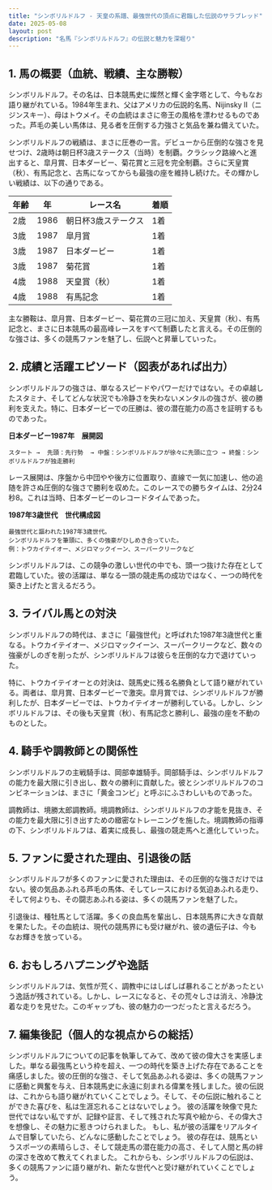 ```yaml
---
title: "シンボリルドルフ - 天皇の系譜、最強世代の頂点に君臨した伝説のサラブレッド"
date: 2025-05-08
layout: post
description: "名馬『シンボリルドルフ』の伝説と魅力を深堀り"
---
```


## 1. 馬の概要（血統、戦績、主な勝鞍）

シンボリルドルフ。その名は、日本競馬史に燦然と輝く金字塔として、今もなお語り継がれている。1984年生まれ、父はアメリカの伝説的名馬、Nijinsky II（ニジンスキー）、母はトウメイ。その血統はまさに帝王の風格を漂わせるものであった。芦毛の美しい馬体は、見る者を圧倒する力強さと気品を兼ね備えていた。

シンボリルドルフの戦績は、まさに圧巻の一言。デビューから圧倒的な強さを見せつけ、2歳時は朝日杯3歳ステークス（当時）を制覇。クラシック路線へと進出すると、皐月賞、日本ダービー、菊花賞と三冠を完全制覇。さらに天皇賞（秋）、有馬記念と、古馬になってからも最強の座を維持し続けた。その輝かしい戦績は、以下の通りである。


| 年齢 | 年 | レース名 | 着順 |
|---|---|---|---|
| 2歳 | 1986 | 朝日杯3歳ステークス | 1着 |
| 3歳 | 1987 | 皐月賞 | 1着 |
| 3歳 | 1987 | 日本ダービー | 1着 |
| 3歳 | 1987 | 菊花賞 | 1着 |
| 4歳 | 1988 | 天皇賞（秋） | 1着 |
| 4歳 | 1988 | 有馬記念 | 1着 |


主な勝鞍は、皐月賞、日本ダービー、菊花賞の三冠に加え、天皇賞（秋）、有馬記念と、まさに日本競馬の最高峰レースをすべて制覇したと言える。その圧倒的な強さは、多くの競馬ファンを魅了し、伝説へと昇華していった。


## 2. 成績と活躍エピソード（図表があれば出力）

シンボリルドルフの強さは、単なるスピードやパワーだけではない。その卓越したスタミナ、そしてどんな状況でも冷静さを失わないメンタルの強さが、彼の勝利を支えた。特に、日本ダービーでの圧勝は、彼の潜在能力の高さを証明するものであった。

**日本ダービー1987年　展開図**

```
スタート →  先頭：先行勢  → 中盤：シンボリルドルフが徐々に先頭に立つ → 終盤：シンボリルドルフが独走勝利
```

レース展開は、序盤から中団やや後方に位置取り、直線で一気に加速し、他の追随を許さぬ圧倒的な強さで勝利を収めた。このレースでの勝ちタイムは、2分24秒8。これは当時、日本ダービーのレコードタイムであった。

**1987年3歳世代　世代構成図**

```
最強世代と謳われた1987年3歳世代。
シンボリルドルフを筆頭に、多くの強豪がひしめき合っていた。
例：トウカイテイオー、メジロマックイーン、スーパークリークなど
```

シンボリルドルフは、この競争の激しい世代の中でも、頭一つ抜けた存在として君臨していた。彼の活躍は、単なる一頭の競走馬の成功ではなく、一つの時代を築き上げたと言えるだろう。


## 3. ライバル馬との対決

シンボリルドルフの時代は、まさに「最強世代」と呼ばれた1987年3歳世代と重なる。トウカイテイオー、メジロマックイーン、スーパークリークなど、数々の強豪がしのぎを削ったが、シンボリルドルフは彼らを圧倒的な力で退けていった。

特に、トウカイテイオーとの対決は、競馬史に残る名勝負として語り継がれている。両者は、皐月賞、日本ダービーで激突。皐月賞では、シンボリルドルフが勝利したが、日本ダービーでは、トウカイテイオーが勝利している。しかし、シンボリルドルフは、その後も天皇賞（秋）、有馬記念と勝利し、最強の座を不動のものとした。


## 4. 騎手や調教師との関係性

シンボリルドルフの主戦騎手は、岡部幸雄騎手。岡部騎手は、シンボリルドルフの能力を最大限に引き出し、数々の勝利に貢献した。彼とシンボリルドルフのコンビネーションは、まさに「黄金コンビ」と呼ぶにふさわしいものであった。

調教師は、境勝太郎調教師。境調教師は、シンボリルドルフの才能を見抜き、その能力を最大限に引き出すための緻密なトレーニングを施した。境調教師の指導の下、シンボリルドルフは、着実に成長し、最強の競走馬へと進化していった。


## 5. ファンに愛された理由、引退後の話

シンボリルドルフが多くのファンに愛された理由は、その圧倒的な強さだけではない。彼の気品あふれる芦毛の馬体、そしてレースにおける気迫あふれる走り、そして何よりも、その闘志あふれる姿は、多くの競馬ファンを魅了した。

引退後は、種牡馬として活躍。多くの良血馬を輩出し、日本競馬界に大きな貢献を果たした。その血統は、現代の競馬界にも受け継がれ、彼の遺伝子は、今もなお輝きを放っている。


## 6. おもしろハプニングや逸話

シンボリルドルフは、気性が荒く、調教中にはしばしば暴れることがあったという逸話が残されている。しかし、レースになると、その荒々しさは消え、冷静沈着な走りを見せた。このギャップも、彼の魅力の一つだったと言えるだろう。


## 7. 編集後記（個人的な視点からの総括）

シンボリルドルフについての記事を執筆してみて、改めて彼の偉大さを実感しました。単なる最強馬という枠を超え、一つの時代を築き上げた存在であることを痛感しました。彼の圧倒的な強さ、そして気品あふれる姿は、多くの競馬ファンに感動と興奮を与え、日本競馬史に永遠に刻まれる偉業を残しました。彼の伝説は、これからも語り継がれていくことでしょう。そして、その伝説に触れることができた喜びを、私は生涯忘れることはないでしょう。  彼の活躍を映像で見た世代ではない私ですが、記録や証言、そして残された写真や絵から、その偉大さを想像し、その魅力に惹きつけられました。  もし、私が彼の活躍をリアルタイムで目撃していたら、どんなに感動したことでしょう。  彼の存在は、競馬というスポーツの素晴らしさ、そして競走馬の潜在能力の高さ、そして人間と馬の絆の深さを改めて教えてくれました。  これからも、シンボリルドルフの伝説は、多くの競馬ファンに語り継がれ、新たな世代へと受け継がれていくことでしょう。
